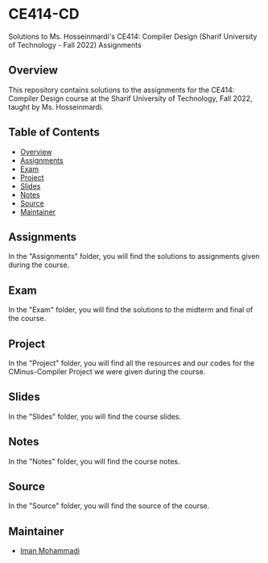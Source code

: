 # CE414-CD
Solutions to Ms. Hosseinmardi's CE414: Compiler Design (Sharif University of Technology - Fall 2022) Assignments

## Overview

This repository contains solutions to the assignments for the CE414: Compiler Design course at the Sharif University of Technology, Fall 2022, taught by Ms. Hosseinmardi.

## Table of Contents

- [Overview](#overview)
- [Assignments](#assignments)
- [Exam](#exam)
- [Project](#project)
- [Slides](#slides)
- [Notes](#notes)
- [Source](#source)
- [Maintainer](#maintainer)

## Assignments

In the "Assignments" folder, you will find the solutions to assignments given during the course.

## Exam

In the "Exam" folder, you will find the solutions to the midterm and final of the course.

## Project

In the "Project" folder, you will find all the resources and our codes for the CMinus-Compiler Project we were given during the course.

## Slides

In the "Slides" folder, you will find the course slides.

## Notes

In the "Notes" folder, you will find the course notes.

## Source

In the "Source" folder, you will find the source of the course.

## Maintainer

- [Iman Mohammadi](https://github.com/Imanm02)